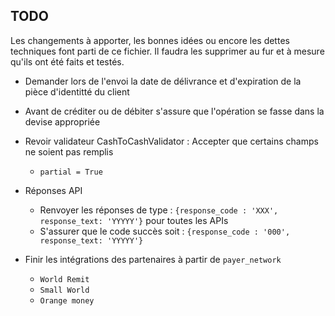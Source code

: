 ## TODO

Les changements à apporter, les bonnes idées ou encore les dettes techniques font parti de 
ce fichier. Il faudra les supprimer au fur et à mesure qu'ils ont été faits et testés.

- Demander lors de l'envoi la date de délivrance et d'expiration de la pièce d'identitté du client

- Avant de créditer ou de débiter s'assure que l'opération se fasse dans la devise appropriée

- Revoir validateur CashToCashValidator : Accepter que certains champs ne soient pas remplis
    - `partial = True`

- Réponses API
    - Renvoyer les réponses de type : `{response_code : 'XXX', response_text: 'YYYYY'}` pour toutes les APIs
    - S'assurer que le code succès soit : `{response_code : '000', response_text: 'YYYYY'}`

- Finir les intégrations des partenaires à partir de `payer_network`
    - `World Remit`
    - `Small World`
    - `Orange money`
